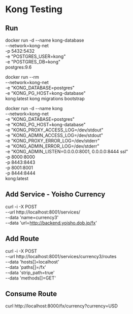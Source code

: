 # Kong Testing

## Run

docker run -d --name kong-database \
   --network=kong-net \
   -p 5432:5432 \
   -e "POSTGRES_USER=kong" \
   -e "POSTGRES_DB=kong" \
   postgres:9.6

docker run --rm \
   --network=kong-net \
   -e "KONG_DATABASE=postgres" \
   -e "KONG_PG_HOST=kong-database" \
   kong:latest kong migrations bootstrap


docker run -d --name kong \
  --network=kong-net \
  -e "KONG_DATABASE=postgres" \
  -e "KONG_PG_HOST=kong-database" \
  -e "KONG_PROXY_ACCESS_LOG=/dev/stdout" \
  -e "KONG_ADMIN_ACCESS_LOG=/dev/stdout" \
  -e "KONG_PROXY_ERROR_LOG=/dev/stderr" \
  -e "KONG_ADMIN_ERROR_LOG=/dev/stderr" \
  -e "KONG_ADMIN_LISTEN=0.0.0.0:8001, 0.0.0.0:8444 ssl" \
  -p 8000:8000 \
  -p 8443:8443 \
  -p 8001:8001 \
  -p 8444:8444 \
  kong:latest
  
 ## Add Service - Yoisho Currency
 
 curl -i -X POST \
  --url http://localhost:8001/services/ \
  --data 'name=currency3' \
  --data 'url=http://backend.yoisho.dob.jp/fx'
  
## Add Route

curl -i -X POST \
--url http://localhost:8001/services/currency3/routes \
--data 'hosts[]=localhost' \
--data 'paths[]=/fx' \
--data 'strip_path=true' \
--data 'methods[]=GET'

## Consume Route

curl http://localhost:8000/fx/currency?currency=USD
